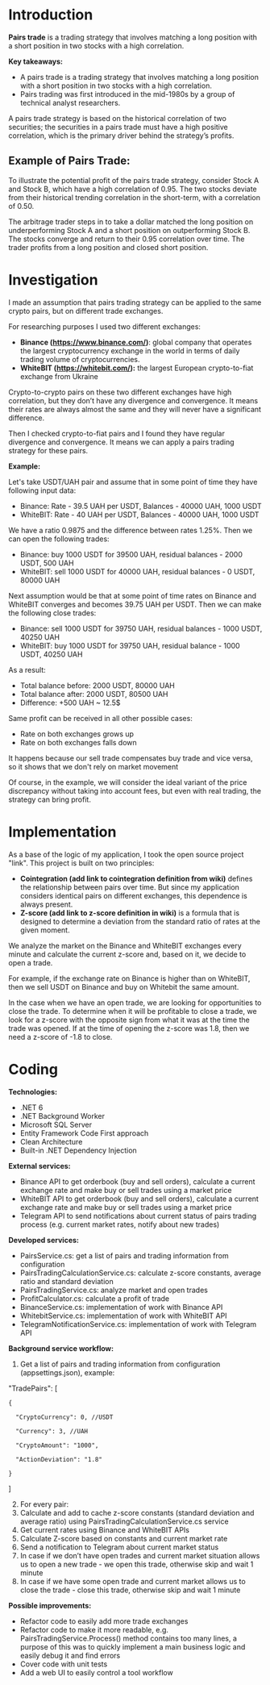 # Introduction
**Pairs trade** is a trading strategy that involves matching a long position with a short position in two stocks with a high correlation.

**Key takeaways:**

- A pairs trade is a trading strategy that involves matching a long position with a short position in two stocks with a high correlation.
- Pairs trading was first introduced in the mid-1980s by a group of technical analyst researchers.

A pairs trade strategy is based on the historical correlation of two securities; the securities in a pairs trade must have a high positive correlation, which is the primary driver behind the strategy’s profits.
## **Example of Pairs Trade:**
To illustrate the potential profit of the pairs trade strategy, consider Stock A and Stock B, which have a high correlation of 0.95. The two stocks deviate from their historical trending correlation in the short-term, with a correlation of 0.50.

The arbitrage trader steps in to take a dollar matched the long position on underperforming Stock A and a short position on outperforming Stock B. The stocks converge and return to their 0.95 correlation over time. The trader profits from a long position and closed short position.

# Investigation
I made an assumption that pairs trading strategy can be applied to the same crypto pairs, but on different trade exchanges. 

For researching purposes I used two different exchanges:

- **Binance (**https://www.binance.com/**)**: global company that operates the largest cryptocurrency exchange in the world in terms of daily trading volume of cryptocurrencies.
- **WhiteBIT (**https://whitebit.com/**):** the largest European crypto-to-fiat exchange from Ukraine

Crypto-to-crypto pairs on these two different exchanges have high correlation, but they don’t have any divergence and convergence. It means their rates are always almost the same and they will never have a significant difference. 

Then I checked crypto-to-fiat pairs and I found they have regular divergence and convergence. It means we can apply a pairs trading strategy for these pairs.

**Example:**

Let's take USDT/UAH pair and assume that in some point of time they have following input data:

- Binance: Rate - 39.5 UAH per USDT, Balances - 40000 UAH, 1000 USDT
- WhiteBIT: Rate - 40 UAH per USDT, Balances - 40000 UAH, 1000 USDT

We have a ratio 0.9875 and the difference between rates 1.25%. Then we can open the following trades:

- Binance: buy 1000 USDT for 39500 UAH, residual balances - 2000 USDT, 500 UAH
- WhiteBIT: sell 1000 USDT for 40000 UAH, residual balances - 0 USDT, 80000 UAH

Next assumption would be that at some  point of time rates on Binance and WhiteBIT converges and becomes 39.75 UAH per USDT. Then we can make the following close trades:

- Binance: sell 1000 USDT for 39750 UAH, residual balances - 1000 USDT, 40250 UAH
- WhiteBIT: buy 1000 USDT for 39750 UAH, residual balance - 1000 USDT, 40250 UAH

As a result: 

- Total balance before:  2000 USDT, 80000 UAH
- Total balance after: 2000 USDT, 80500 UAH
- Difference: +500 UAH ~ 12.5$

Same profit can be received in all other possible cases:

- Rate on both exchanges grows up
- Rate on both exchanges falls down

It happens because our sell trade compensates buy trade and vice versa, so it shows that we don't rely on market movement 

Of course, in the example, we will consider the ideal variant of the price discrepancy without taking into account fees, but even with real trading, the strategy can bring profit.

# Implementation
As a base of the logic of my application, I took the open source project "link". This project is built on two principles:

- **Cointegration (add link to cointegration definition from wiki)** defines the relationship between pairs over time. But since my application considers identical pairs on different exchanges, this dependence is always present.
- **Z-score (add link to z-score definition in wiki)** is a formula that is designed to determine a deviation from the standard ratio of rates at the given moment.

We analyze the market on the Binance and WhiteBIT exchanges every minute and calculate the current z-score and, based on it, we decide to open a trade.  

For example, if the exchange rate on Binance is higher than on WhiteBIT, then we sell USDT on Binance and buy on Whitebit the same amount.

In the case when we have an open trade, we are looking for opportunities to close the trade.  To determine when it will be profitable to close a trade, we look for a z-score with the opposite sign from what it was at the time the trade was opened.  If at the time of opening the z-score was 1.8, then we need a z-score of -1.8 to close.

# Coding
**Technologies:**

- .NET 6
- .NET Background Worker
- Microsoft SQL Server 
- Entity Framework Code First approach
- Clean Architecture 
- Built-in .NET Dependency Injection

**External services:**

- Binance API to get orderbook (buy and sell orders), calculate a current exchange rate and make buy or sell trades using a market price
- WhiteBIT API to get orderbook (buy and sell orders), calculate a current exchange rate and make buy or sell trades using a market price
- Telegram API to send notifications about current status of pairs trading process (e.g. current market rates, notify about new trades)

**Developed services:**

- PairsService.cs: get a list of pairs and trading information from configuration
- PairsTradingCalculationService.cs: calculate z-score constants, average ratio and standard deviation
- PairsTradingService.cs: analyze market and open trades
- ProfitCalculator.cs: calculate a profit of trade
- BinanceService.cs: implementation of work with Binance API
- WhitebitService.cs: implementation of work with WhiteBIT API
- TelegramNotificationService.cs: implementation of work with Telegram API

**Background service workflow:**

1. Get a list of pairs and trading information from configuration (appsettings.json), example:

  "TradePairs": [

    {

      "CryptoCurrency": 0, //USDT

      "Currency": 3, //UAH

      "CryptoAmount": "1000", 

      "ActionDeviation": "1.8"

    }

]

2. For every pair:
3. Calculate and add to cache z-score constants (standard deviation and average ratio) using PairsTradingCalculationService.cs service
4. Get current rates using Binance and WhiteBIT APIs
5. Calculate Z-score based on constants and current market rate
6. Send a notification to Telegram about current market status 
7. In case if we don’t have open trades and current market situation allows us to open a new trade - we open this trade, otherwise skip and wait 1 minute
8. In case if we have some open trade and current market allows us to close the trade - close this trade, otherwise skip and wait 1 minute

**Possible improvements:**

- Refactor code to easily add more trade exchanges
- Refactor code to make it more readable, e.g. PairsTradingService.Process() method contains too many lines, a purpose of this was to quickly implement a main business logic and easily debug it and find errors
- Cover code with unit tests
- Add a web UI to easily control a tool workflow
